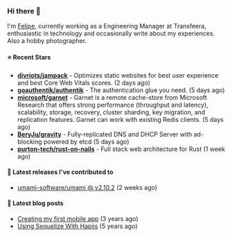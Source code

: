 ### Hi there 👋

I'm [Felipe](https://felipe.im), currently working as a Engineering Manager at Transfeera, enthusiastic in technology and occasionally write about my experiences. Also a hobby photographer.

#### ⭐ Recent Stars
- **[divriots/jampack](https://github.com/divriots/jampack)** - Optimizes static websites for best user experience and best Core Web Vitals scores. (2 days ago)
- **[goauthentik/authentik](https://github.com/goauthentik/authentik)** - The authentication glue you need. (5 days ago)
- **[microsoft/garnet](https://github.com/microsoft/garnet)** - Garnet is a remote cache-store from Microsoft Research that offers strong performance (throughput and latency), scalability, storage, recovery, cluster sharding, key migration, and replication features. Garnet can work with existing Redis clients. (5 days ago)
- **[BeryJu/gravity](https://github.com/BeryJu/gravity)** - Fully-replicated DNS and DHCP Server with ad-blocking powered by etcd (5 days ago)
- **[purton-tech/rust-on-nails](https://github.com/purton-tech/rust-on-nails)** - Full stack web architecture for Rust (1 week ago)

#### 🚀 Latest releases I've contributed to


- [umami-software/umami @ v2.10.2](https://github.com/umami-software/umami/releases/tag/v2.10.2) (2 weeks ago)

#### 📄 Latest blog posts
- [Creating my first mobile app](https://felipe.im/posts/creating-my-first-mobile-app/) (3 years ago)
- [Using Sequelize With Hapijs](https://felipe.im/posts/using-sequelize-with-hapijs/) (5 years ago)